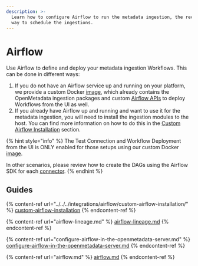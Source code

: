 ```yaml
---
description: >-
  Learn how to configure Airflow to run the metadata ingestion, the recommended
  way to schedule the ingestions.
---
```


# Airflow

Use Airflow to define and deploy your metadata ingestion Workflows. This can be done in different ways:

1. If you do not have an Airflow service up and running on your platform, we provide a custom Docker [image](https://hub.docker.com/r/openmetadata/ingestion), which already contains the OpenMetadata ingestion packages and custom [Airflow APIs](https://github.com/open-metadata/openmetadata-airflow-apis) to deploy Workflows from the UI as well.
2. If you already have Airflow up and running and want to use it for the metadata ingestion, you will need to install the ingestion modules to the host. You can find more information on how to do this in the [Custom Airflow Installation](../../../integrations/airflow/custom-airflow-installation/) section.

{% hint style="info" %}
The Test Connection and Workflow Deployment from the UI is ONLY enabled for those setups using our custom Docker [image](https://hub.docker.com/r/openmetadata/ingestion).

In other scenarios, please review how to create the DAGs using the Airflow SDK for each [connector](../connectors/).
{% endhint %}

## Guides

{% content-ref url="../../../integrations/airflow/custom-airflow-installation/" %}
[custom-airflow-installation](../../../integrations/airflow/custom-airflow-installation/)
{% endcontent-ref %}

{% content-ref url="airflow-lineage.md" %}
[airflow-lineage.md](airflow-lineage.md)
{% endcontent-ref %}

{% content-ref url="configure-airflow-in-the-openmetadata-server.md" %}
[configure-airflow-in-the-openmetadata-server.md](configure-airflow-in-the-openmetadata-server.md)
{% endcontent-ref %}

{% content-ref url="airflow.md" %}
[airflow.md](airflow.md)
{% endcontent-ref %}
